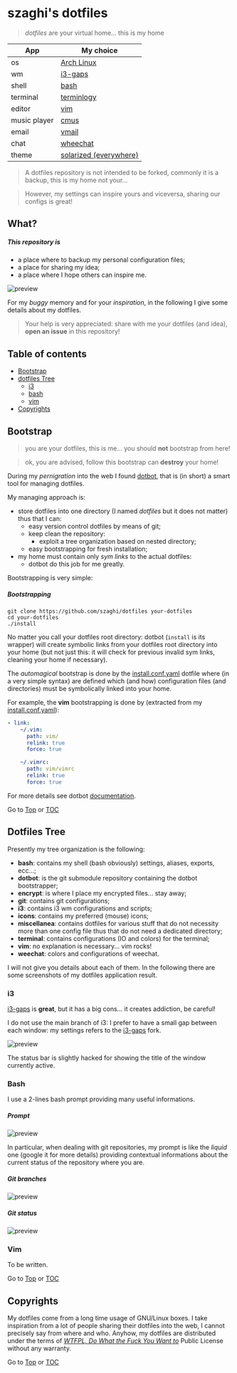 <a name="top"></a>

# szaghi's dotfiles

> *dotfiles* are your virtual home... this is my home

|App          | My choice                                                      |
|-------------|----------------------------------------------------------------|
|os           | [Arch Linux](www.archlinux.org)                                |
|wm           | [i3-gaps](https://github.com/Airblader/i3)                     |
|shell        | [bash]( http://www.gnu.org/software/bash)                      |
|terminal     | [terminlogy](https://www.enlightenment.org/about-terminology)  |
|editor       | [vim](http://www.vim.org)                                      |
|music player | [cmus](https://cmus.github.io)                                 |
|email        | [vmail](https://github.com/danchoi/vmail)                      |
|chat         | [wheechat](https://weechat.org/)                               |
|theme        | [solarized (everywhere)](http://ethanschoonover.com/solarized) |

> A dotfiles repository is not intended to be forked, commonly it is a backup, this is my home not your...

> However, my settings can inspire yours and viceversa, sharing our configs is great!

## What?

##### This repository is

+ a place where to backup my personal configuration files;
+ a place for sharing my idea;
+ a place where I hope others can inspire me.

![preview](screenshots/preview.png)

For my *buggy* memory and for your *inspiration*, in the following I give some details about my dotfiles.

> Your help is very appreciated: share with me your dotfiles (and idea), **open an issue** in this repository!

## Table of contents

- [Bootstrap](#bootstrap)
- [dotfiles Tree](#dotfiles-tree)
  - [i3](#i3)
  - [bash](#bash)
  - [vim](#vim)
- [Copyrights](#copyrights)

## Bootstrap

> you are your dotfiles, this is me... you should **not** bootstrap from here!

> ok, you are advised, follow this bootstrap can **destroy** your home!

During my *pernigration* into the web I found [dotbot](https://github.com/anishathalye/dotbot), that is (in short) a smart tool for managing dotfiles.

My managing approach is:

+ store dotfiles into one directory (I named *dotfiles* but it does not matter) thus that I can:
  + easy version control dotfiles by means of git;
  + keep clean the repository:
    + exploit a tree organization based on nested directory;
  + easy bootstrapping for fresh installation;
+ my home must contain only *sym links* to the actual dotfiles:
  + dotbot do this job for me greatly.

Bootstrapping is very simple:

##### Bootstrapping
```shell
git clone https://github.com/szaghi/dotfiles your-dotfiles
cd your-dotfiles
./install
```
No matter you call your dotfiles root directory: dotbot (`install` is its wrapper) will create symbolic links from your dotfiles root directory into your home (but not just this: it will check for previous invalid sym links, cleaning your home if necessary).

The *automagical* bootstrap is done by the [install.conf.yaml](https://github.com/szaghi/dotfiles/blob/master/install.conf.yaml) dotfile where (in a very simple syntax) are defined which (and how) configuration files (and directories) must be symbolically linked into your home.

For example, the **vim** bootstrapping is done by (extracted from my [install.conf.yaml](https://github.com/szaghi/dotfiles/blob/master/install.conf.yaml)):

```yaml
- link:
    ~/.vim:
      path: vim/
      relink: true
      force: true

    ~/.vimrc:
      path: vim/vimrc
      relink: true
      force: true
```

For more details see dotbot [documentation](https://github.com/anishathalye/dotbot).

Go to [Top](#top) or [TOC](#table-of-contents)

## Dotfiles Tree

Presently my tree organization is the following:

+ **bash**: contains my shell (bash obviously) settings, aliases, exports, ecc...;
+ **dotbot**: is the git submodule repository containing the dotbot bootstrapper;
+ **encrypt**: is where I place my encrypted files... stay away;
+ **git**: contains git configurations;
+ **i3**: contains i3 wm configurations and scripts;
+ **icons**: contains my preferred (mouse) icons;
+ **miscellanea**: contains dotfiles for various stuff that do not necessity more than one config file thus that do not need a dedicated directory;
+ **terminal**: contains configurations (IO and colors) for the terminal;
+ **vim**: no explanation is necessary... vim rocks!
+ **weechat**: colors and configurations of weechat.

I will not give you details about each of them. In the following there are some screenshots of my dotfiles application result.

### i3

[i3-gaps](https://github.com/Airblader/i3) is **great**, but it has a big cons... it creates addiction, be careful!

I do not use the main branch of i3: I prefer to have a small gap between each window: my settings refers to the [i3-gaps](https://github.com/Airblader/i3) fork.

![preview](screenshots/preview.png)

The status bar is slightly hacked for showing the title of the window currently active.

### Bash

I use a 2-lines bash prompt providing many useful informations.

##### Prompt

![preview](screenshots/bash-prompt.png)

In particular, when dealing with git repositories, my prompt is like the *liquid* one (google it for more details) providing contextual informations about the current status of the repository where you are.

##### Git branches

![preview](screenshots/bash-git-branches.png)

##### Git status

![preview](screenshots/bash-git-status.png)

### Vim

To be written.

Go to [Top](#top) or [TOC](#table-of-contents)

## Copyrights

My dotfiles come from a long time usage of GNU/Linux boxes. I take inspiration from a lot of people sharing their dotfiles into the web, I cannot precisely say from where and who. Anyhow, my dotfiles are distributed under the terms of [*WTFPL, Do What the Fuck You Want to*](http://www.wtfpl.net/) Public License without any warranty.

Go to [Top](#top) or [TOC](#table-of-contents)
